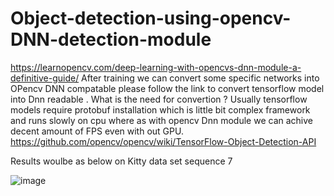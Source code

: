 # Object-detection-using-opencv-DNN-detection-module

https://learnopencv.com/deep-learning-with-opencvs-dnn-module-a-definitive-guide/
After training we can convert some specific networks into OPencv DNN compatable please follow the link to convert tensorflow model into Dnn readable . What is the need for convertion ?
Usually tensorflow models require protobuf installation which is little bit complex framework and runs slowly on cpu where as with opencv Dnn module we can achive decent amount of
FPS even with out GPU.
https://github.com/opencv/opencv/wiki/TensorFlow-Object-Detection-API



Results woulbe as below on Kitty data set sequence 7


![image](https://user-images.githubusercontent.com/59999074/135086694-3d62685d-5c35-4e10-a886-02d52da55cc1.png)

